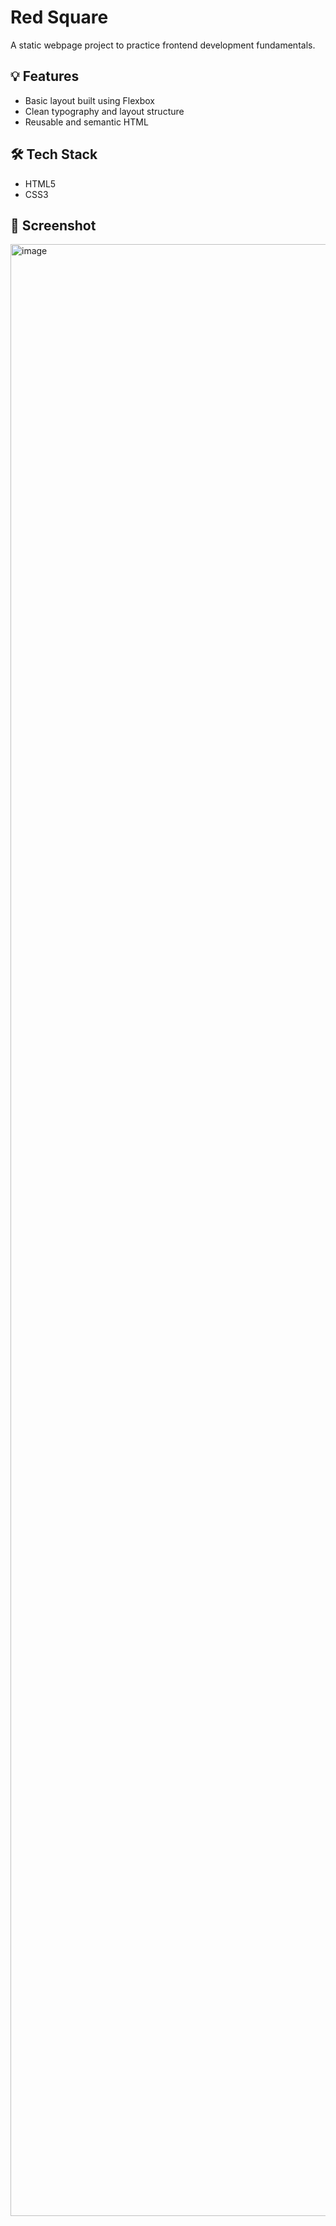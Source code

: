 # Red Square

A static webpage project to practice frontend development fundamentals.

## 💡 Features

- Basic layout built using Flexbox
- Clean typography and layout structure
- Reusable and semantic HTML

## 🛠 Tech Stack

- HTML5
- CSS3

## 📸 Screenshot

<img width="1755" height="3155" alt="image" src="https://github.com/user-attachments/assets/84904860-d416-4384-862e-7d566a5e6127" />
